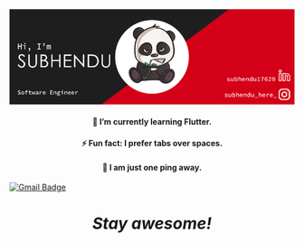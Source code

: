 
[![social banner for subhendu](https://raw.githubusercontent.com/subhendu17620/subhendu17620/master/assets/banner-compressed.png)](https://www.linkedin.com/in/subhendu17620/)



<h4 align='center'>🌱 I’m currently learning Flutter.</h4>
<h4 align='center'>⚡ Fun fact: I prefer tabs over spaces.</h4>
<h4 align='center'>💬 I am just one ping away. </h4> 




[![Gmail Badge](https://img.shields.io/badge/-subhendu17620@gmail.com-c14438?style=flat-square&logo=Gmail&logoColor=white)](mailto:subhendu17620@gmail.com)
<h1 align='center'><i>Stay awesome!</i></h1>
<!--
**subhendu17620/subhendu17620** is a ✨ _special_ ✨ repository because its `README.md` (this file) appears on your GitHub profile.
Hi there 👋,
Here are some ideas to get you started:

- 🔭 I’m currently working on ...
- 🌱 I’m currently learning ...
- 👯 I’m looking to collaborate on ...
- 🤔 I’m looking for help with ...
- 💬 Ask me about ...
- 📫 How to reach me: ...
- 😄 Pronouns: ...
- ⚡ Fun fact: ...
-->
